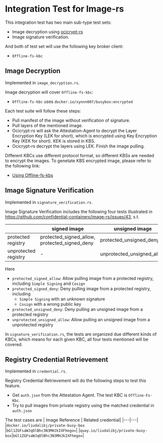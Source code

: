 # Integration Test for Image-rs

This integration test has two main sub-type test sets:
* Image decryption using [ocicrypt-rs](https://github.com/confidential-containers/ocicrypt-rs)
* Image signature verification.

And both of test set will use the following key broker client:
* `Offline-fs-kbc`

## Image Decryption

Implemented in `image_decryption.rs`.

Image decryption will cover `Offline-fs-kbc`:
* `Offline-fs-kbc` uses `docker.io/xynnn007/busybox:encrypted`

Each test suite will follow these steps:

* Pull manifest of the image without verification of signature.
* Pull layers of the mentioned image.
* Ocicrypt-rs will ask the Attestation-Agent to decrypt the Layer Encryption Key (LEK for short), which is 
encrypted using Key Encryption Key (KEK for short). KEK is stored in KBS.
* Ocicrypt-rs decrypt the layers using LEK. Finish the image pulling.

Different KBCs use different protocol format, so different KBSs are needed to
encrypt the images. To genetate KBS encrypted image, please refer to the following link:

* [Using Offline-fs-kbs](https://github.com/confidential-containers/attestation-agent/tree/main/sample_keyprovider/src/enc_mods/offline_fs_kbs/README.md)

## Image Signature Verification

Implemented in `signature_verification.rs`.

Image Signature Verification includes the following four
tests illustrated in 
<https://github.com/confidential-containers/image-rs/issues/43>,
s.t.

| |signed image|unsigned image|
|---|---|---|
|protected registry|protected_signed_allow, protected_signed_deny|protected_unsigned_deny|
|unprotected registry|-|unprotected_unsigned_allow|

Here
* `protected_signed_allow`: Allow pulling image from a protected registry, including `Simple Signing` and `Cosign`
* `protected_signed_deny`: Deny pulling image from a protected registry, including 
    * `Simple Signing` with an unknown signature
    * `Cosign` with a wrong public key
* `protected_unsigned_deny`: Deny pulling an unsigned image from a protected registry
* `unprotected_unsigned_allow`: Allow pulling an unsigned image from a unprotected registry

In `signature_verification.rs`, the tests are organized due different kinds
of KBCs, which means for each given KBC, all four tests mentioned will be
covered.

## Registry Credential Retrievement

Implemented in `credential.rs`.

Registry Credential Retrievement will do the following steps to test this feature.
- Get `auth.json` from the Attestation Agent. The test KBC is `Offline-Fs-Kbc`.
- Try to pull images from private registry using the matched credential in `auth.json`

The test cases are
| Image Reference | Related credential|
|---|---|
|`docker.io/liudalibj/private-busy-box` |`bGl1ZGFsaWJqOlBhc3N3MHJkIXFhego=`|
|`quay.io/liudalibj/private-busy-box`|`bGl1ZGFsaWJqOlBhc3N3MHJkIXFhego=`|